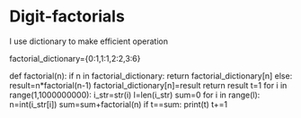 # Digit-factorials
I use dictionary to make efficient operation

factorial_dictionary={0:1,1:1,2:2,3:6}

def factorial(n):
    if n in factorial_dictionary:
        return factorial_dictionary[n]
    else:
        result=n*factorial(n-1)
        factorial_dictionary[n]=result
        return result
t=1
for i in range(1,1000000000):
    i_str=str(i)
    l=len(i_str)
    sum=0
    for i in range(l):
        n=int(i_str[i])
        sum=sum+factorial(n)
    if t==sum:
        print(t)
    t+=1
